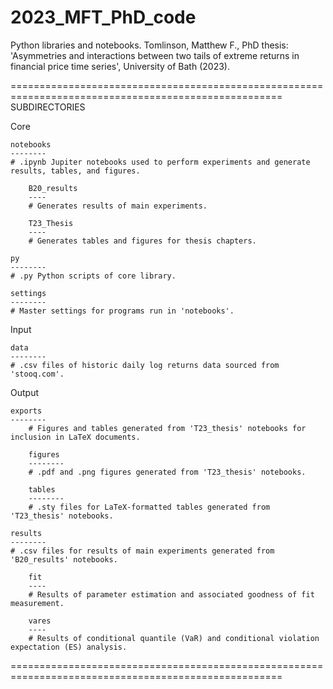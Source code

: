 # 2023_MFT_PhD_code
Python libraries and notebooks. Tomlinson, Matthew F., PhD thesis: 'Asymmetries and interactions between two tails of extreme returns in financial price time series', University of Bath (2023).


=====================================================================================================
SUBDIRECTORIES

Core

    notebooks
    --------
    # .ipynb Jupiter notebooks used to perform experiments and generate results, tables, and figures.

        B20_results
        ----
        # Generates results of main experiments.

        T23_Thesis
        ----
        # Generates tables and figures for thesis chapters.

    py
    --------
    # .py Python scripts of core library.

    settings
    --------
    # Master settings for programs run in 'notebooks'.


Input

    data
    --------
    # .csv files of historic daily log returns data sourced from 'stooq.com'.


Output

    exports
    --------
        # Figures and tables generated from 'T23_thesis' notebooks for inclusion in LaTeX documents.

        figures
        --------
        # .pdf and .png figures generated from 'T23_thesis' notebooks.

        tables
        --------
        # .sty files for LaTeX-formatted tables generated from 'T23_thesis' notebooks.

    results
    --------
    # .csv files for results of main experiments generated from 'B20_results' notebooks.

        fit
        ----
        # Results of parameter estimation and associated goodness of fit measurement.

        vares
        ----
        # Results of conditional quantile (VaR) and conditional violation expectation (ES) analysis.


=====================================================================================================